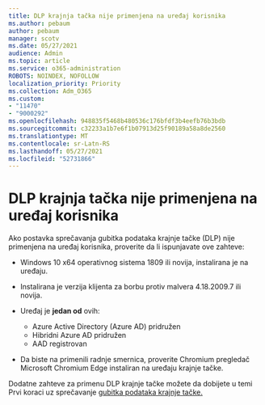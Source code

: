 ```yaml
---
title: DLP krajnja tačka nije primenjena na uređaj korisnika
ms.author: pebaum
author: pebaum
manager: scotv
ms.date: 05/27/2021
audience: Admin
ms.topic: article
ms.service: o365-administration
ROBOTS: NOINDEX, NOFOLLOW
localization_priority: Priority
ms.collection: Adm_O365
ms.custom:
- "11470"
- "9000292"
ms.openlocfilehash: 948835f5468b480536c176bfdf3b4eefb76b3bdb
ms.sourcegitcommit: c32233a1b7e6f1b07913d25f90189a58a8de2560
ms.translationtype: MT
ms.contentlocale: sr-Latn-RS
ms.lasthandoff: 05/27/2021
ms.locfileid: "52731866"
---
```

# <a name="endpoint-dlp-not-deployed-to-users-device"></a>DLP krajnja tačka nije primenjena na uređaj korisnika

Ako postavka sprečavanja gubitka podataka krajnje tačke (DLP) nije primenjena na uređaj korisnika, proverite da li ispunjavate ove zahteve:

- Windows 10 x64 operativnog sistema 1809 ili novija, instalirana je na uređaju.
- Instalirana je verzija klijenta za borbu protiv malvera 4.18.2009.7 ili novija.
- Uređaj je **jedan od** ovih:
    
    - Azure Active Directory (Azure AD) pridružen
    - Hibridni Azure AD pridružen
    - AAD registrovan

- Da biste na primenili radnje smernica, proverite Chromium pregledač Microsoft Chromium Edge instaliran na uređaju krajnje tačke.

Dodatne zahteve za primenu DLP krajnje tačke možete da dobijete u temi Prvi koraci uz sprečavanje [gubitka podataka krajnje tačke.](/microsoft-365/compliance/endpoint-dlp-getting-started#prepare-your-endpoints)